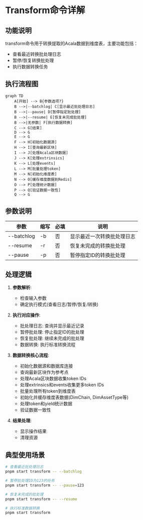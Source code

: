 # Transform命令详解

## 功能说明
transform命令用于转换提取的Acala数据到维度表，主要功能包括：
- 查看最近转换批处理日志
- 暂停/恢复转换批处理
- 执行数据转换任务

## 执行流程图
```mermaid
graph TD
    A[开始] --> B{参数选项?}
    B -->|--batchlog| C[显示最近批处理日志]
    B -->|--pause| D[暂停指定批处理]
    B -->|--resume| E[恢复未完成批处理]
    B -->|无参数| F[执行数据转换]
    C --> G[结束]
    D --> G
    E --> G
    F --> H[初始化数据源]
    H --> I[查询最新区块]
    I --> J[处理Acala区块数据]
    J --> K[处理extrinsics]
    K --> L[处理events]
    L --> M[批量处理token]
    M --> N[初始化维度表]
    N --> O[缓存维度数据到Redis]
    O --> P[处理统计数据]
    P --> Q[验证数据一致性]
    Q --> G
```

## 参数说明
| 参数 | 缩写 | 必填 | 说明 |
|------|------|------|------|
| --batchlog | -b | 否 | 显示最近一次转换批处理日志 |
| --resume | -r | 否 | 恢复未完成的转换批处理 |
| --pause | -p | 否 | 暂停指定ID的转换批处理 |

## 处理逻辑
1. **参数解析**:
   - 检查输入参数
   - 确定执行模式(查看日志/暂停/恢复/转换)

2. **执行对应操作**:
   - 批处理日志: 查询并显示最近记录
   - 暂停批处理: 停止指定ID的批处理
   - 恢复批处理: 继续未完成的批处理
   - 数据转换: 执行标准转换流程

3. **数据转换核心流程**:
   - 初始化数据源和数据库连接
   - 查询最新区块作为参考点
   - 处理Acala区块数据收集token IDs
   - 处理extrinsics和events收集更多token IDs
   - 批量处理所有token到维度表
   - 初始化并缓存维度表数据(DimChain, DimAssetType等)
   - 处理token和yield统计数据
   - 验证数据一致性

4. **结果处理**:
   - 显示操作结果
   - 清理资源

## 典型使用场景
```bash
# 查看最近批处理日志
pnpm start transform -- --batchlog

# 暂停批处理ID为123的任务
pnpm start transform -- --pause=123

# 恢复未完成的批处理
pnpm start transform -- --resume

# 执行标准数据转换
pnpm start transform
